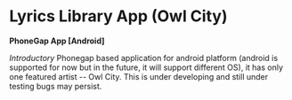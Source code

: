 # Lyrics Library App (Owl City)
**PhoneGap App [Android]**

*Introductory*
Phonegap based application for android platform (android is supported for now but in the future, it will support different OS), it has only one featured artist -- Owl City. This is under developing and still under testing bugs may persist.

